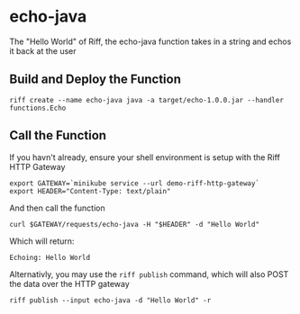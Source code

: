 echo-java
===

The "Hello World" of Riff, the echo-java function takes in a string and echos it back at the user

Build and Deploy the Function
---
```
riff create --name echo-java java -a target/echo-1.0.0.jar --handler functions.Echo
```



Call the Function
---
If you havn't already, ensure your shell environment is setup with the Riff HTTP Gateway
```
export GATEWAY=`minikube service --url demo-riff-http-gateway`
export HEADER="Content-Type: text/plain"
```

And then call the function
```
curl $GATEWAY/requests/echo-java -H "$HEADER" -d "Hello World"
```

Which will return:
```
Echoing: Hello World
```

Alternativly, you may use the `riff publish` command, which will also POST the data over the HTTP gateway

```
riff publish --input echo-java -d "Hello World" -r
```